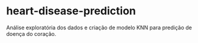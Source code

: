 # heart-disease-prediction
Análise exploratória dos dados e criação de modelo KNN para predição de doença do coração.
